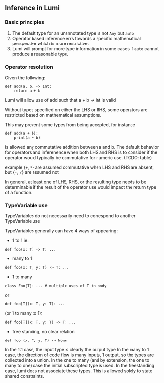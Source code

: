 ## Inference in Lumi

### Basic principles

1. The default type for an unannotated type is not `Any` but `auto`
2. Operator based inference errs towards a specific mathematical perspective which is more restrictive.
3. Lumi will prompt for more type information in some cases if `auto` cannot produce a reasonable type.


### Operator resolution

Given the following:

```
def add(a, b) -> int:
    return a + b
```


Lumi will allow use of add such that a + b -> int is valid

Without types specified on either the LHS or RHS, some operators are
restricted based on mathematical assumptions.

This may prevent some types from being accepted, for instance

```
def add(a + b):
    print(a + b)
```

is allowed any commutative addition between a and b.
The default behavior for operators and inferenence
when both LHS and RHS is to consider if the operator
would typically be commutative for numeric use.
(TODO: table)

example  {`+`, `*`} are assumed commutative when LHS and RHS are absent,
but {`-`, `/`} are assumed not

In general, at least one of LHS, RHS, or the resulting type needs to be
determinable if the result of the operator use would impact the return type
of a function.

### TypeVariable use

TypeVariables do not necessarily need to correspond to another TypeVariable use

TypeVariables generally can have 4 ways of appearing:

- 1 to 1 ie:

`def foo(x: T) -> T: ...`

- many to 1

`def foo(x: T, y: T) -> T: ...`

- 1 to many

`class Foo[T]: ... # multiple uses of T in body`

or

`def foo[T](x: T, y: T): ...`

(or 1 to many to 1):

`def foo[T](x: T, y: T) -> T: ...`

- free standing, no clear relation

`def foo (x: T, y: T) -> None`

In the 1:1 case, the input type is clearly the output type
In the many to 1 case, the direction of code flow is many inputs, 1 output, so the types are collected into a union.
In the one to many (and by extension, the one to many to one) case the initial subscripted type is used.
In the freestanding case, lumi does not associate these types. This is allowed solely to state shared constraints.
